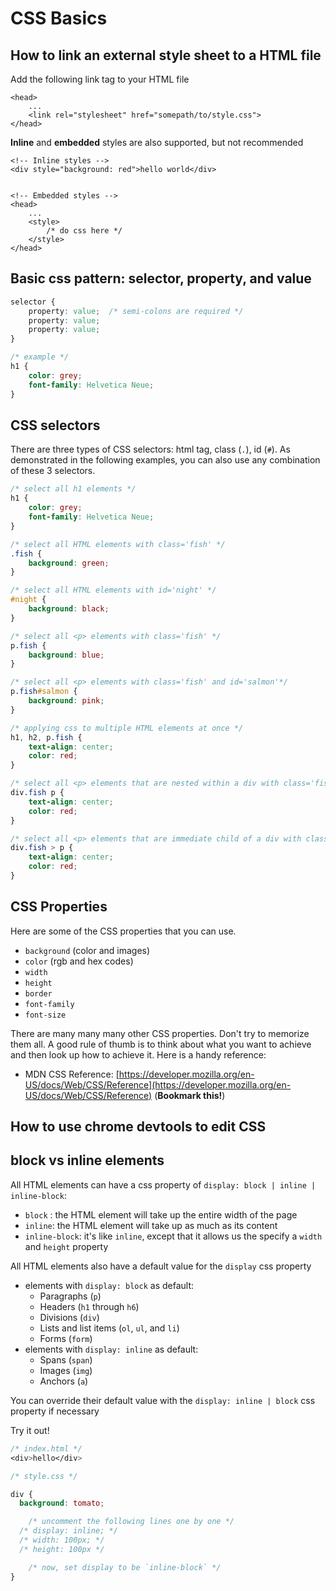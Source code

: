 # CSS Basics

## How to link an external style sheet to a HTML file

Add the following link tag to your HTML file

```markup
<head>
    ...
    <link rel="stylesheet" href="somepath/to/style.css">
</head>
```

**Inline** and **embedded** styles are also supported, but not recommended

```markup
<!-- Inline styles -->
<div style="background: red">hello world</div>


<!-- Embedded styles -->
<head>
    ...
    <style>
        /* do css here */
    </style>
</head>
```

## Basic css pattern: selector, property, and value

```css
selector { 
    property: value;  /* semi-colons are required */
    property: value;
    property: value;
} 

/* example */
h1 { 
    color: grey;
    font-family: Helvetica Neue;
}
```

## CSS selectors

There are three types of CSS selectors: html tag, class \(`.`\), id \(`#`\). As demonstrated in the following examples, you can also use any combination of these 3 selectors.

```css
/* select all h1 elements */
h1 { 
    color: grey;
    font-family: Helvetica Neue;
} 

/* select all HTML elements with class='fish' */
.fish {
    background: green;
}

/* select all HTML elements with id='night' */
#night {
    background: black;
}

/* select all <p> elements with class='fish' */
p.fish {
    background: blue;
}

/* select all <p> elements with class='fish' and id='salmon'*/
p.fish#salmon {
    background: pink;
}

/* applying css to multiple HTML elements at once */
h1, h2, p.fish {
    text-align: center;
    color: red;
}

/* select all <p> elements that are nested within a div with class='fish' */
div.fish p {
    text-align: center;
    color: red;
}

/* select all <p> elements that are immediate child of a div with class='fish' */
div.fish > p {
    text-align: center;
    color: red;
}
```

## CSS Properties

Here are some of the CSS properties that you can use.

* `background` \(color and images\)
* `color` \(rgb and hex codes\)
* `width`
* `height`
* `border`
* `font-family`
* `font-size`

There are many many many other CSS properties. Don't try to memorize them all. A good rule of thumb is to think about what you want to achieve and then look up how to achieve it. Here is a handy reference:

* MDN CSS Reference: [https://developer.mozilla.org/en-US/docs/Web/CSS/Reference](https://developer.mozilla.org/en-US/docs/Web/CSS/Reference) \(**Bookmark this!**\)

## How to use chrome devtools to edit CSS

## block vs inline elements

All HTML elements can have a css property of `display: block | inline | inline-block`:

* `block` : the HTML element will take up the entire width of the page
* `inline`: the HTML element will take up as much as its content
* `inline-block`: it's like `inline`, except that it allows us the specify a `width` and `height` property

All HTML elements also have a default value for the `display` css property

* elements with `display: block` as default:
  * Paragraphs \(`p`\)
  * Headers \(`h1` through `h6`\)
  * Divisions \(`div`\)
  * Lists and list items \(`ol`, `ul`, and `li`\)
  * Forms \(`form`\)
* elements with `display: inline` as default:
  * Spans \(`span`\)
  * Images \(`img`\)
  * Anchors \(`a`\)

You can override their default value with the `display: inline | block` css property if necessary

Try it out!

```css
/* index.html */
<div>hello</div>

/* style.css */

div {
  background: tomato;

    /* uncomment the following lines one by one */
  /* display: inline; */
  /* width: 100px; */
  /* height: 100px */

    /* now, set display to be `inline-block` */
}
```


